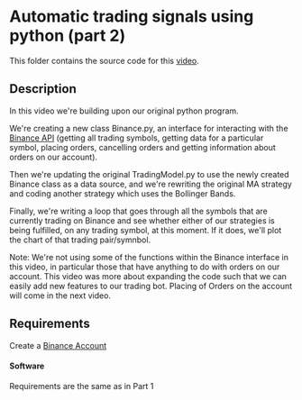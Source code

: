 # Automatic trading signals using python (part 2)

This folder contains the source code for this [video](https://youtu.be/NTcZGzWBwAQ).

## Description

In this video we're building upon our original python program. 

We're creating a new class Binance.py, an interface for interacting with the [Binance API](https://github.com/binance-exchange/binance-official-api-docs/blob/master/rest-api.md) (getting all trading symbols, getting data for a particular symbol, placing orders, cancelling orders and getting information about orders on our account).

Then we're updating the original TradingModel.py to use the newly created Binance class as a data source, and we're rewriting the original MA strategy and coding another strategy which uses the Bollinger Bands.

Finally, we're writing a loop that goes through all the symbols that are currently trading on Binance and see whether either of our strategies is being fulfilled, on any trading symbol, at this moment. If it does, we'll plot the chart of that trading pair/symnbol.

Note: We're not using some of the functions within the Binance interface in this video, in particular those that have anything to do with orders on our account. This video was more about expanding the code such that we can easily add new features to our trading bot. Placing of Orders on the account will come in the next video.

## Requirements

Create a [Binance Account](https://www.binance.com/?ref=10961872)

#### Software 

Requirements are the same as in Part 1

